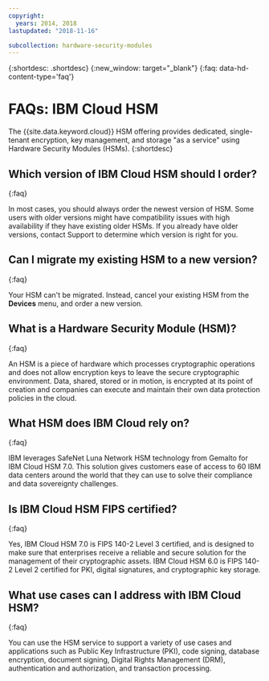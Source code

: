 ```yaml
---
copyright:
  years: 2014, 2018
lastupdated: "2018-11-16"

subcollection: hardware-security-modules
---
```


{:shortdesc: .shortdesc}
{:new_window: target="_blank"}
{:faq: data-hd-content-type='faq'}

# FAQs: IBM Cloud HSM

The {{site.data.keyword.cloud}} HSM offering provides dedicated, single-tenant encryption, key management, and storage "as a service" using Hardware Security Modules (HSMs).
{:shortdesc}

## Which version of IBM Cloud HSM should I order?
{:faq}

In most cases, you should always order the newest version of HSM. Some users with older versions might have compatibility issues with high availability if they have existing older HSMs. If you already have older versions, contact Support to determine which version is right for you.

## Can I migrate my existing HSM to a new version?
{:faq}

Your HSM can't be migrated. Instead, cancel your existing HSM from the **Devices** menu, and order a new version.

## What is a Hardware Security Module (HSM)?
{:faq}

An HSM is a piece of hardware which processes cryptographic operations and does not allow encryption keys to leave the secure cryptographic environment. Data, shared, stored or in motion, is encrypted at its point of creation and companies can execute and maintain their own data protection policies in the cloud. 

## What HSM does IBM Cloud rely on?
{:faq}

IBM leverages SafeNet Luna Network HSM technology from Gemalto for IBM Cloud HSM 7.0. This solution gives customers ease of access to 60 IBM data centers around the world that they can use to solve their compliance and data sovereignty challenges. 

## Is IBM Cloud HSM FIPS certified? 
{:faq}

Yes, IBM Cloud HSM 7.0 is FIPS 140-2 Level 3 certified, and is designed to make sure that enterprises receive a reliable and secure solution for the management of their cryptographic assets. IBM Cloud HSM 6.0 is FIPS 140-2 Level 2 certified for PKI, digital signatures, and cryptographic key storage. 

## What use cases can I address with IBM Cloud HSM?
{:faq}

You can use the HSM service to support a variety of use cases and applications such as Public Key Infrastructure (PKI), code signing, database encryption, document signing, Digital Rights Management (DRM), authentication and authorization, and transaction processing.
